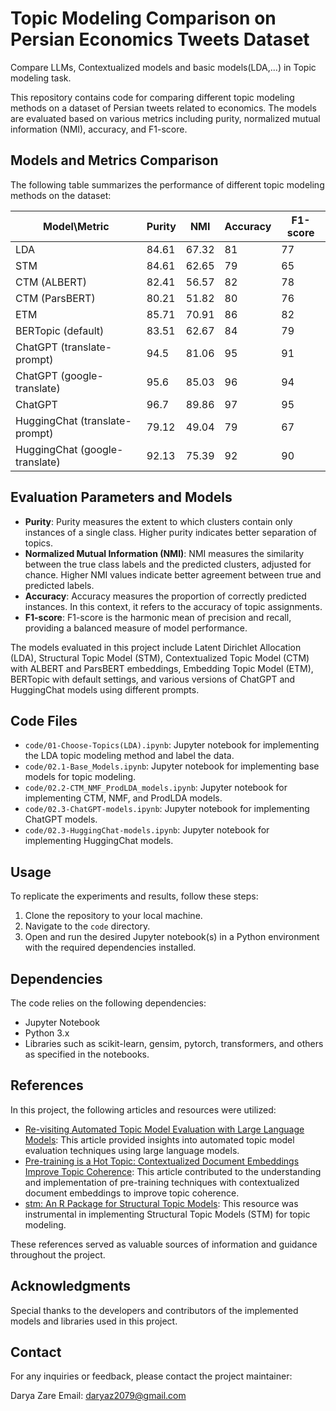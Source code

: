 # Topic Modeling Comparison on Persian Economics Tweets Dataset

Compare LLMs, Contextualized models and basic models(LDA,...) in Topic modeling task.

This repository contains code for comparing different topic modeling methods on a dataset of Persian tweets related to economics. The models are evaluated based on various metrics including purity, normalized mutual information (NMI), accuracy, and F1-score.

## Models and Metrics Comparison

The following table summarizes the performance of different topic modeling methods on the dataset:

| Model\Metric            | Purity | NMI   | Accuracy | F1-score |
|-------------------------|--------|-------|----------|----------|
| LDA                     | 84.61  | 67.32 | 81       | 77       |
| STM                     | 84.61  | 62.65 | 79       | 65       |
| CTM (ALBERT)            | 82.41  | 56.57 | 82       | 78       |
| CTM (ParsBERT)          | 80.21  | 51.82 | 80       | 76       |
| ETM                     | 85.71  | 70.91 | 86       | 82       |
| BERTopic (default)      | 83.51  | 62.67 | 84       | 79       |
| ChatGPT (translate-prompt) | 94.5 | 81.06 | 95       | 91       |
| ChatGPT (google-translate) | 95.6 | 85.03 | 96       | 94       |
| ChatGPT                 | 96.7   | 89.86 | 97       | 95       |
| HuggingChat (translate-prompt) | 79.12 | 49.04 | 79 | 67    |
| HuggingChat (google-translate) | 92.13 | 75.39 | 92 | 90    |

## Evaluation Parameters and Models

- **Purity**: Purity measures the extent to which clusters contain only instances of a single class. Higher purity indicates better separation of topics.
- **Normalized Mutual Information (NMI)**: NMI measures the similarity between the true class labels and the predicted clusters, adjusted for chance. Higher NMI values indicate better agreement between true and predicted labels.
- **Accuracy**: Accuracy measures the proportion of correctly predicted instances. In this context, it refers to the accuracy of topic assignments.
- **F1-score**: F1-score is the harmonic mean of precision and recall, providing a balanced measure of model performance.

The models evaluated in this project include Latent Dirichlet Allocation (LDA), Structural Topic Model (STM), Contextualized Topic Model (CTM) with ALBERT and ParsBERT embeddings, Embedding Topic Model (ETM), BERTopic with default settings, and various versions of ChatGPT and HuggingChat models using different prompts.

## Code Files

- `code/01-Choose-Topics(LDA).ipynb`: Jupyter notebook for implementing the LDA topic modeling method and label the data.
- `code/02.1-Base_Models.ipynb`: Jupyter notebook for implementing base models for topic modeling.
- `code/02.2-CTM_NMF_ProdLDA_models.ipynb`: Jupyter notebook for implementing CTM, NMF, and ProdLDA models.
- `code/02.3-ChatGPT-models.ipynb`: Jupyter notebook for implementing ChatGPT models.
- `code/02.3-HuggingChat-models.ipynb`: Jupyter notebook for implementing HuggingChat models.

## Usage

To replicate the experiments and results, follow these steps:

1. Clone the repository to your local machine.
2. Navigate to the `code` directory.
3. Open and run the desired Jupyter notebook(s) in a Python environment with the required dependencies installed.

## Dependencies

The code relies on the following dependencies:

- Jupyter Notebook
- Python 3.x
- Libraries such as scikit-learn, gensim, pytorch, transformers, and others as specified in the notebooks.

## References

In this project, the following articles and resources were utilized:

- [Re-visiting Automated Topic Model Evaluation with Large Language Models](https://arxiv.org/abs/2305.12152): This article provided insights into automated topic model evaluation techniques using large language models.
- [Pre-training is a Hot Topic: Contextualized Document Embeddings Improve Topic Coherence](https://aclanthology.org/2021.acl-short.96/): This article contributed to the understanding and implementation of pre-training techniques with contextualized document embeddings to improve topic coherence.
- [stm: An R Package for Structural Topic Models](https://www.jstatsoft.org/article/view/v091i02): This resource was instrumental in implementing Structural Topic Models (STM) for topic modeling.

These references served as valuable sources of information and guidance throughout the project.


## Acknowledgments

Special thanks to the developers and contributors of the implemented models and libraries used in this project.

## Contact

For any inquiries or feedback, please contact the project maintainer:

Darya Zare
Email: daryaz2079@gmail.com

